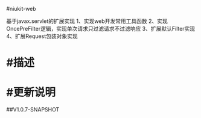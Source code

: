 
#niukit-web

基于javax.servlet的扩展实现
1、实现web开发常用工具函数
2、实现OncePreFilter逻辑，实现单次请求只过滤请求不过滤响应
3、扩展默认Filter实现
4、扩展Request包装对象实现

#描述
======================================================================

#更新说明
======================================================================

##V1.0.7-SNAPSHOT



